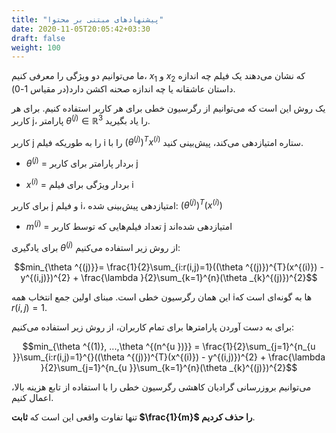 ```yaml
---
title: "پیشنهادهای مبتنی بر محتوا"
date: 2020-11-05T20:05:42+03:30
draft: false
weight: 100
---
```


ما می‌توانیم دو ویژگی را معرفی کنیم، $x_{1}$ و $x_{2}$ که نشان می‌دهند یک فیلم چه اندازه داستان عاشقانه یا چه اندازه صحنه اکشن دارد(در مقیاس 1-0).

یک روش این است که می‌توانیم از رگرسیون خطی برای هر کاربر استفاده کنیم. برای هر کاربر j، پارامتر $\theta ^{(j)} \in \mathbb{R}^{3}$ را یاد بگیرید. 

کاربر j را به طوریکه فیلم i را با $(\theta ^{(j)})^{T}x^{(i)}$ ستاره امتیازدهی می‌کند، پیش‌بینی کنید.

- $\theta ^ {(j)}$ = بردار پارامتر برای کاربر j

- $x ^ {(i)}$ = بردار ویژگی برای فیلم i


برای کاربر j و فیلم i، امتیازدهی پیش‌بینی شده: $(\theta ^{(j)})^{T}(x^{(i)})$

- $m^{(j)}$ = تعداد فیلم‌هایی که توسط کاربر j امتیازدهی شده‌اند

برای یادگیری $\theta^{(j)}$ از روش زیر استفاده می‌کنیم:

$$min_{\theta ^{(j)}}= \frac{1}{2}\sum_{i:r(i,j)=1}((\theta ^{(j)})^{T}(x^{(i)}) - y^{(i,j)})^{2} + \frac{\lambda }{2}\sum_{k=1}^{n}(\theta _{k}^{(j)})^{2}$$

این همان رگرسیون خطی است. مبنای اولین جمع‌ انتخاب همه iها به گونه‌ای است که $r(i,j) = 1$.

برای به دست آوردن پارامترها برای تمام کاربران، از روش زیر استفاده می‌کنیم:

$$min_{\theta ^{(1)}, ...,\theta ^{(n^{u })}} = \frac{1}{2}\sum_{j=1}^{n_{u }}\sum_{i:r(i,j)=1}^{}((\theta ^{(j)})^{T}(x^{(i)}) - y^{(i,j)})^{2} + \frac{\lambda }{2}\sum_{j=1}^{n_{u }}\sum_{k=1}^{n}(\theta _{k}^{(j)})^{2}$$

می‌توانیم بروزرسانی گرادیان کاهشی رگرسیون خطی را با استفاده از تابع هزینه بالا، اعمال کنیم.

تنها تفاوت واقعی این است که **ثابت $\frac{1}{m}$ را حذف کردیم**.